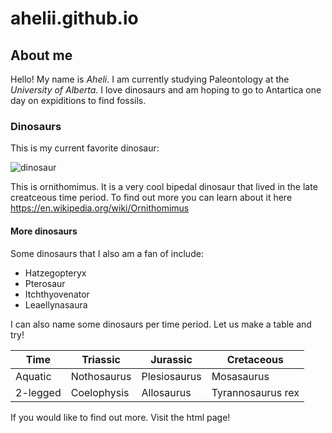# ahelii.github.io

## About me
Hello! My name is *Aheli*. I am currently studying Paleontology at the <em>University of Alberta</em>. I love dinosaurs and am hoping to go to Antartica one day on expiditions to find fossils.

### Dinosaurs

This is my current favorite dinosaur:

![dinosaur](https://github.com/user-attachments/assets/551f16d6-7b69-404c-9e48-c2b1d61e9731)


This is ornithomimus. It is a very cool bipedal dinosaur that lived in the late creatceous time period. To find out more you can learn about it here https://en.wikipedia.org/wiki/Ornithomimus

#### More dinosaurs

Some dinosaurs that I also am a fan of include: 
- Hatzegopteryx
- Pterosaur
- Itchthyovenator
- Leaellynasaura

I can also name some dinosaurs per time period. Let us make a table and try! 

| Time     | Triassic         | Jurassic           | Cretaceous             |
|----------|------------------|--------------------|------------------------|
| Aquatic  | Nothosaurus      | Plesiosaurus       | Mosasaurus             |
| 2-legged | Coelophysis      | Allosaurus         | Tyrannosaurus rex      |


If you would like to find out more. Visit the html page!

